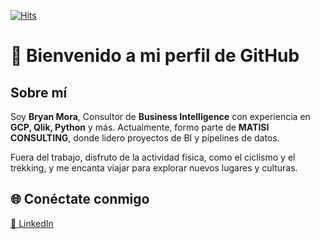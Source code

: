 [![Hits](https://hits.seeyoufarm.com/api/count/incr/badge.svg?url=https%3A%2F%2Fgithub.com%2FSiderck&count_bg=%2379C83D&title_bg=%23555555&icon=&icon_color=%23E7E7E7&title=hits&edge_flat=false)](https://hits.seeyoufarm.com)

# 👋 Bienvenido a mi perfil de GitHub

## Sobre mí
Soy **Bryan Mora**, Consultor de **Business Intelligence** con experiencia en **GCP, Qlik, Python** y más. Actualmente, formo parte de **MATISI CONSULTING**, donde lidero proyectos de BI y pipelines de datos.

Fuera del trabajo, disfruto de la actividad física, como el ciclismo y el trekking, y me encanta viajar para explorar nuevos lugares y culturas.

## 🌐 Conéctate conmigo
[🔗 LinkedIn](https://www.linkedin.com/in/bryanmora/)
